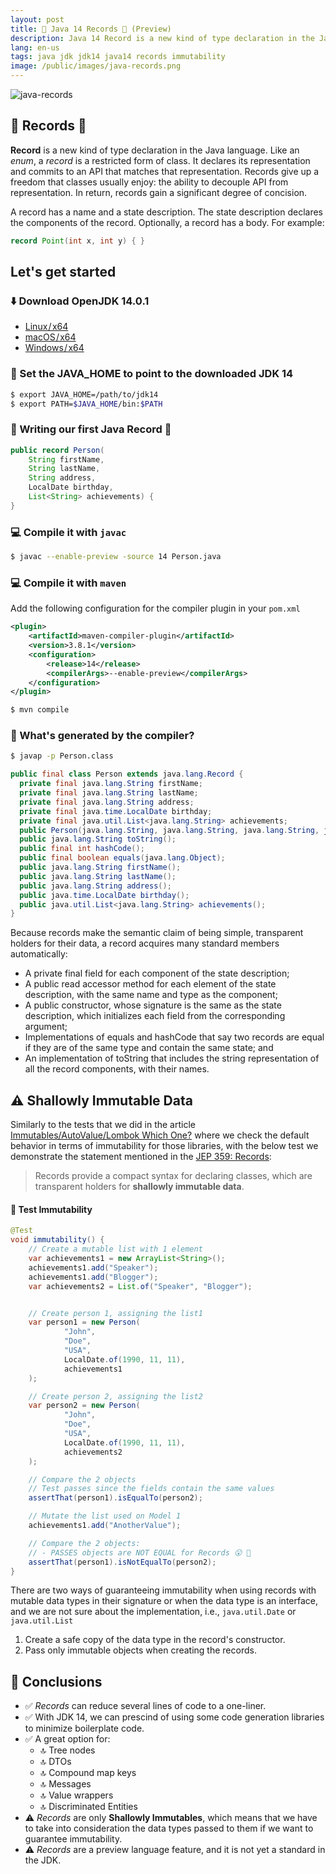 ```yaml
---
layout: post
title: 🚀 Java 14 Records 💾 (Preview)
description: Java 14 Record is a new kind of type declaration in the Java language. Like an enum, a record is a restricted form of class. It declares its representation and commits to an API that matches that representation.
lang: en-us
tags: java jdk jdk14 java14 records immutability
image: /public/images/java-records.png
---
```


![java-records](https://carloschac.in/public/images/java-records.png)

## 🏁 Records 💾

**Record** is a new kind of type declaration in the Java language. Like an _enum_, a _record_ is a restricted form of class. It declares its representation and commits to an API that matches that representation. Records give up a freedom that classes usually enjoy: the ability to decouple API from representation. In return, records gain a significant degree of concision.

A record has a name and a state description. The state description declares the components of the record. Optionally, a record has a body. For example:

```java
record Point(int x, int y) { }
```

<!-- more -->

## Let's get started

### ⬇️ Download OpenJDK 14.0.1

- [Linux / x64](https://download.java.net/java/GA/jdk14.0.1/664493ef4a6946b186ff29eb326336a2/7/GPL/openjdk-14.0.1_linux-x64_bin.tar.gz)
- [macOS / x64](https://download.java.net/java/GA/jdk14.0.1/664493ef4a6946b186ff29eb326336a2/7/GPL/openjdk-14.0.1_osx-x64_bin.tar.gz)
- [Windows / x64](https://download.java.net/java/GA/jdk14.0.1/664493ef4a6946b186ff29eb326336a2/7/GPL/openjdk-14.0.1_windows-x64_bin.zip)

### 🚥 Set the JAVA_HOME to point to the downloaded JDK 14

```bash
$ export JAVA_HOME=/path/to/jdk14
$ export PATH=$JAVA_HOME/bin:$PATH
```

### 🚀 Writing our first Java Record 💾

```java
public record Person(
    String firstName,
    String lastName,
    String address,
    LocalDate birthday,
    List<String> achievements) {
}
```

### 💻 Compile it with `javac`

```bash
$ javac --enable-preview -source 14 Person.java  
```

### 💻 Compile it with `maven`

Add the following configuration for the compiler plugin in your `pom.xml`

```xml
<plugin>
    <artifactId>maven-compiler-plugin</artifactId>
    <version>3.8.1</version>
    <configuration>
        <release>14</release>
        <compilerArgs>--enable-preview</compilerArgs>
    </configuration>
</plugin>
```

```bash
$ mvn compile
```

### 🚧 What's generated by the compiler?

```bash
$ javap -p Person.class
```

```java
public final class Person extends java.lang.Record {
  private final java.lang.String firstName;
  private final java.lang.String lastName;
  private final java.lang.String address;
  private final java.time.LocalDate birthday;
  private final java.util.List<java.lang.String> achievements;
  public Person(java.lang.String, java.lang.String, java.lang.String, java.time.LocalDate, java.util.List<java.lang.String>);
  public java.lang.String toString();
  public final int hashCode();
  public final boolean equals(java.lang.Object);
  public java.lang.String firstName();
  public java.lang.String lastName();
  public java.lang.String address();
  public java.time.LocalDate birthday();
  public java.util.List<java.lang.String> achievements();
}
```

Because records make the semantic claim of being simple, transparent holders for their data, a record acquires many standard members automatically:

- A private final field for each component of the state description;
- A public read accessor method for each element of the state description, with the same name and type as the component;
- A public constructor, whose signature is the same as the state description, which initializes each field from the corresponding argument;
- Implementations of equals and hashCode that say two records are equal if they are of the same type and contain the same state; and
- An implementation of toString that includes the string representation of all the record components, with their names.

## ⚠️ Shallowly Immutable Data

Similarly to the tests that we did in the article [Immutables/AutoValue/Lombok Which One?](https://carloschac.in/2020/04/12/immutables-autovalue-lombok/) where we check the default behavior in terms of immutability for those libraries, with the below test we demonstrate the statement mentioned in the [JEP 359: Records](https://openjdk.java.net/jeps/359):

> Records provide a compact syntax for declaring classes, which are transparent holders for **shallowly immutable data**.

#### 📐 Test Immutability

```java
@Test
void immutability() {
    // Create a mutable list with 1 element
    var achievements1 = new ArrayList<String>();
    achievements1.add("Speaker");
    achievements1.add("Blogger");
    var achievements2 = List.of("Speaker", "Blogger");


    // Create person 1, assigning the list1
    var person1 = new Person(
            "John",
            "Doe",
            "USA",
            LocalDate.of(1990, 11, 11),
            achievements1
    );

    // Create person 2, assigning the list2
    var person2 = new Person(
            "John",
            "Doe",
            "USA",
            LocalDate.of(1990, 11, 11),
            achievements2
    );

    // Compare the 2 objects
    // Test passes since the fields contain the same values
    assertThat(person1).isEqualTo(person2);

    // Mutate the list used on Model 1
    achievements1.add("AnotherValue");

    // Compare the 2 objects:
    // - PASSES objects are NOT EQUAL for Records 😮 🔴
    assertThat(person1).isNotEqualTo(person2);
}
```

There are two ways of guaranteeing immutability when using records with mutable data types in their signature or when the data type is an interface, and we are not sure about the implementation, i.e., `java.util.Date` or `java.util.List`

1) Create a safe copy of the data type in the record's constructor.
2) Pass only immutable objects when creating the records.

## 🔆 Conclusions

- ✅ _Records_ can reduce several lines of code to a one-liner.
- ✅ With JDK 14, we can prescind of using some code generation libraries to minimize boilerplate code.
- ✅ A great option for:
  - 🔝 Tree nodes
  - 🔝 DTOs
  - 🔝 Compound map keys
  - 🔝 Messages
  - 🔝 Value wrappers
  - 🔝 Discriminated Entities
- ⚠️ _Records_ are only **Shallowly Immutables**, which means that we have to take into consideration the data types passed to them if we want to guarantee immutability.
- ⚠️ _Records_ are a preview language feature, and it is not yet a standard in the JDK.
